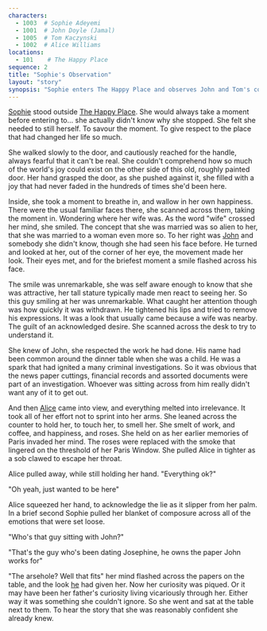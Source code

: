 ```yaml
---
characters: 
  - 1003  # Sophie Adeyemi
  - 1001  # John Doyle (Jamal)
  - 1005  # Tom Kaczynski
  - 1002  # Alice Williams
locations:
  - 101    # The Happy Place
sequence: 2
title: "Sophie's Observation"
layout: "story"
synopsis: "Sophie enters The Happy Place and observes John and Tom's confrontation, her police family background making her instinctively attentive to the tension and possible corruption case being discussed."
---
```


[Sophie](/stories/the-happy-place/characters/1003) stood outside [The Happy Place](/stories/the-happy-place/locations/101). She would always take a moment before entering to… she actually didn't know why she stopped. She felt she needed to still herself. To savour the moment. To give respect to the place that had changed her life so much. 

She walked slowly to the door, and cautiously reached for the handle, always fearful that it can't be real. She couldn't comprehend how so much of the world's joy could exist on the other side of this old, roughly painted door. Her hand grasped the door, as she pushed against it, she filled with a joy that had never faded in the hundreds of times she'd been here.

Inside, she took a moment to breathe in, and wallow in her own happiness. There were the usual familiar faces there, she scanned across them, taking the moment in. Wondering where her wife was. As the word "wife" crossed her mind, she smiled. The concept that she was married was so alien to her, that she was married to a woman even more so. To her right was [John](/stories/the-happy-place/characters/1001) and somebody she didn't know, though she had seen his face before. He turned and looked at her, out of the corner of her eye, the movement made her look. Their eyes met, and for the briefest moment a smile flashed across his face.

The smile was unremarkable, she was self aware enough to know that she was attractive, her tall stature typically made men react to seeing her. So this guy smiling at her was unremarkable. What caught her attention though was how quickly it was withdrawn. He tightened his lips and tried to remove his expressions. It was a look that usually came because a wife was nearby. The guilt of an acknowledged desire. She scanned across the desk to try to understand it. 

She knew of John, she respected the work he had done. His name had been common around the dinner table when she was a child. He was a spark that had ignited a many criminal investigations. So it was obvious that the news paper cuttings, financial records and assorted documents were part of an investigation. Whoever was sitting across from him really didn't want any of it to get out. 

And then [Alice](/stories/the-happy-place/characters/1002) came into view, and everything melted into irrelevance. It took all of her effort not to sprint into her arms. She leaned across the counter to hold her, to touch her, to smell her. She smelt of work, and coffee, and happiness, and roses. She held on as her earlier memories of Paris invaded her mind. The roses were replaced with the smoke that lingered on the threshold of her Paris Window. She pulled Alice in tighter as a sob clawed to escape her throat. 

Alice pulled away, while still holding her hand. "Everything ok?" 

"Oh yeah, just wanted to be here" 

Alice squeezed her hand, to acknowledge the lie as it slipper from her palm. In a brief second Sophie pulled her blanket of composure across all of the emotions that were set loose. 

"Who's that guy sitting with John?" 

"That's the guy who's been dating Josephine, he owns the paper John works for" 

"The arsehole? Well that fits" her mind flashed across the papers on the table, and the look [he](/stories/the-happy-place/characters/1005) had given her. Now her curiosity was piqued. Or it may have been her father's curiosity living vicariously through her. Either way it was something she couldn't ignore. So she went and sat at the table next to them. To hear the story that she was reasonably confident she already knew.